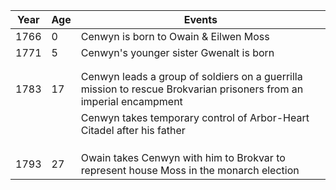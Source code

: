 | Year | Age | Events |
| ---- | ---- | ---- |
| 1766 | 0 | Cenwyn is born to Owain & Eilwen Moss |
| 1771 | 5 | Cenwyn's younger sister Gwenalt is born |
|  |  |  |
|  |  |  |
| 1783 | 17 | Cenwyn leads a group of soldiers on a guerrilla mission to rescue Brokvarian prisoners from an imperial encampment |
|  |  | Cenwyn takes temporary control of Arbor-Heart Citadel after his father  |
|  |  |  |
|  |  |  |
|  |  |  |
| 1793 | 27 | Owain takes Cenwyn with him to Brokvar to represent house Moss in the monarch election |
